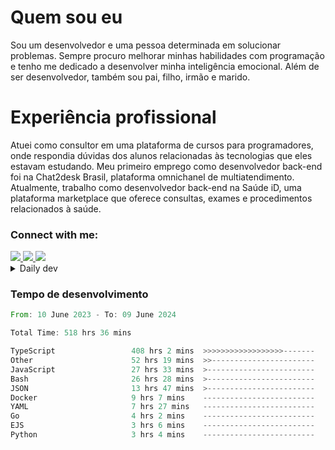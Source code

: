 # Quem sou eu
Sou um desenvolvedor e uma pessoa determinada em solucionar problemas. Sempre procuro melhorar minhas habilidades com programação e tenho me dedicado a desenvolver minha inteligência emocional. Além de ser desenvolvedor, também sou pai, filho, irmão e marido.

# Experiência profissional
Atuei como consultor em uma plataforma de cursos para programadores, onde respondia dúvidas dos alunos relacionadas às tecnologias que eles estavam estudando.
Meu primeiro emprego como desenvolvedor back-end foi na Chat2desk Brasil, plataforma omnichanel de multiatendimento.
Atualmente, trabalho como desenvolvedor back-end na Saúde iD, uma plataforma marketplace que oferece consultas, exames e procedimentos relacionados à saúde.

### Connect with me:
<a href="https://www.linkedin.com/in/theusmoreira" target="_blank" >
<img src="https://img.shields.io/badge/linkedin-%230077B5.svg?&style=for-the-badge&logo=linkedin&logoColor=white ">
</a>
<a href="https://www.instagram.com/matheus.s.moreira/" target="_blank">
<img src="https://img.shields.io/badge/instagram-%23E4405F.svg?&style=for-the-badge&logo=instagram&logoColor=white">
</a>
<a href="mailto:matheussm301@gmail.com"  target="_blank">
<img src="https://img.shields.io/badge/gmail-%23E4405F.svg?&style=for-the-badge&logo=gmail&logoColor=white">
</a>


<details>
  <summary>Daily dev </summary>
<p>
  <a href="https://app.daily.dev/matheussantos"><img src="https://github.com/matheus-santos-moreira/matheus-santos-moreira/blob/master/devcard.svg" width="200" alt="Matheus Santos's Dev Card"/></a>
 </p>
</details>

<h3>Tempo de desenvolvimento</h3>

<!--START_SECTION:waka-->

```rust
From: 10 June 2023 - To: 09 June 2024

Total Time: 518 hrs 36 mins

TypeScript                 408 hrs 2 mins  >>>>>>>>>>>>>>>>>>-------   71.47 %
Other                      52 hrs 19 mins  >>-----------------------   09.16 %
JavaScript                 27 hrs 33 mins  >------------------------   04.83 %
Bash                       26 hrs 28 mins  >------------------------   04.64 %
JSON                       13 hrs 47 mins  >------------------------   02.42 %
Docker                     9 hrs 7 mins    -------------------------   01.60 %
YAML                       7 hrs 27 mins   -------------------------   01.31 %
Go                         4 hrs 2 mins    -------------------------   00.71 %
EJS                        3 hrs 6 mins    -------------------------   00.54 %
Python                     3 hrs 4 mins    -------------------------   00.54 %
```

<!--END_SECTION:waka-->
